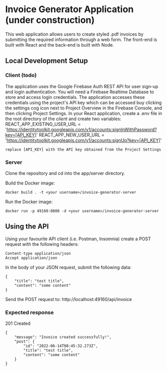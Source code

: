# Invoice Generator Application (under construction)

This web application allows users to create styled .pdf invoices by submitting the required information through a web form.  The front-end is built with React and the back-end is built with Node.

## Local Development Setup

### Client (todo)

The application uses the Google Firebase Auth REST API for user sign-up and login authentication. You will need a Firebase Realtime Database to store and access login credentials.
The application accesses these credentials using the project's API key which can be accessed buy clicking the settings cog icon next to Project Overview in the Firebase Console, and then clicking Project Settings.
In your React application, create a .env file in the root directory of the *client* and create two variables:
	REACT_APP_EXISTING_USER_URL = 'https://identitytoolkit.googleapis.com/v1/accounts:signInWithPassword?key=[API_KEY]'
	REACT_APP_NEW_USER_URL = 'https://identitytoolkit.googleapis.com/v1/accounts:signUp?key=[API_KEY]'
	
	replace [API_KEY] with the API key obtained from the Project Settings

### Server

Clone the repository and cd into the app/server directory.

Build the Docker image:
```
docker build . -t <your username>/invoice-generator-server
```

Run the Docker image:
```    
docker run -p 49160:8080 -d <your username>/invoice-generator-server
```


## Using the API

Using your favourite API client (i.e. Postman, Insomnia) create a POST request with the following headers:
```
Content-type application/json
Accept application/json
```

In the body of your JSON request, submit the following data:
```
{
	"title": "test title",
	"content": "some content"
}
```

Send the POST request to: http://localhost:49160/api/invoice

### Expected response

201 Created
```
{
	"message": "Invoice created successfully!",
	"post": {
		"id": "2022-06-14T08:45:32.273Z",
		"title": "test title",
		"content": "some content"
	}
}
```

